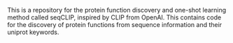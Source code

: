 This is a repository for the protein function discovery and one-shot learning method called seqCLIP, inspired by CLIP from OpenAI. This contains code for the discovery of protein functions from sequence information and their uniprot keywords.
